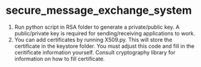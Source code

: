 # secure_message_exchange_system

1) Run python script in RSA folder to generate a private/public key. A public/private key is required for sending/receiving applications to work.
2) You can add certificates by running X509.py. This will store the certificate in the keystore folder. You must adjust this code and fill in the ceritificate information yourself. Consult cryptography library for information on how to fill certificate.
